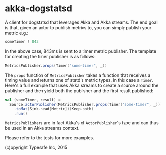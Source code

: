akka-dogstatsd
===

A client for dogstatsd that leverages Akka and Akka streams. The end goal is that, given an actor to publish metrics to, you
can simply publish your metric e.g.:

```scala
someTimer ! 843
```

In the above case, 843ms is sent to a timer metric publisher. The template for creating the timer publisher is as follows:

```scala
MetricsPublisher.props(Timer("some-timer", _))
```
The `props` function of `MetricsPublisher` takes a function that receives a timing value and returns one of statd's
metric types, in this case a `Timer`. Here's a full example that uses Akka streams to create a source around the
publisher and then yield both the publisher and the first result published:

```scala
val (someTimer, result) =
  Source.actorPublisher(MetricsPublisher.props(Timer("some-timer", _)))
    .toMat(Sink.head[Metric])(Keep.both)
    .run()
```

`MetricsPublishers` are in fact Akka's of `ActorPublisher`'s type and can thus be used in an Akka streams context.

Please refer to the tests for more examples.

(c)opyright Typesafe Inc, 2015